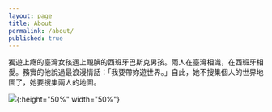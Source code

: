 ```yaml
---
layout: page
title: About
permalink: /about/
published: true
---
```

獨遊上癮的臺灣女孩遇上靦腆的西班牙巴斯克男孩。兩人在臺灣相識，在西班牙相愛。務實的他說過最浪漫情話：「我要帶妳遊世界。」自此，她不搜集個人的世界地圖了，她要搜集兩人的地圖。

![]({{site.baseurl}}/images/20170519_154439_001.jpg){:height="50%" width="50%"}
